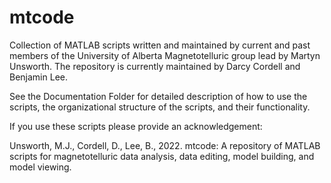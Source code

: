 # mtcode

Collection of MATLAB scripts written and maintained by current and past members of the University of Alberta Magnetotelluric group lead by Martyn Unsworth. The repository is currently maintained by Darcy Cordell and Benjamin Lee.

See the Documentation Folder for detailed description of how to use the scripts, the organizational structure of the scripts, and their functionality.

If you use these scripts please provide an acknowledgement:

Unsworth, M.J., Cordell, D., Lee, B., 2022. mtcode: A repository of MATLAB scripts for magnetotelluric data analysis, data editing, model building, and model viewing.
